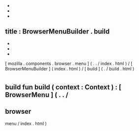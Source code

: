 -
-
-
title
:
BrowserMenuBuilder
.
build
-
-
-
-
[
mozilla
.
components
.
browser
.
menu
]
(
.
.
/
index
.
html
)
/
[
BrowserMenuBuilder
]
(
index
.
html
)
/
[
build
]
(
.
/
build
.
html
)
#
build
fun
build
(
context
:
Context
)
:
[
BrowserMenu
]
(
.
.
/
-
browser
-
menu
/
index
.
html
)
